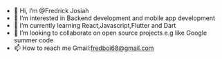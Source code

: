 - 👋 Hi, I’m @Fredrick Josiah
- 👀 I’m interested in Backend development and mobile app development
- 🌱 I’m currently learning React,Javascript,Flutter and Dart
- 💞️ I’m looking to collaborate on open source projects e.g like Google summer code 
- 📫 How to reach me Gmail:fredboi68@gmail.com

<!---
Thisisfredo/Thisisfredo is a ✨ special ✨ repository because its `README.md` (this file) appears on your GitHub profile.
You can click the Preview link to take a look at your changes.
--->
